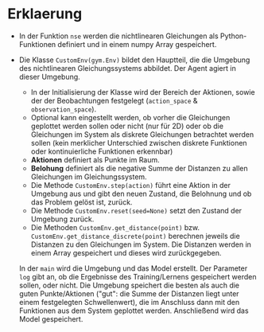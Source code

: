 # Erklaerung

- In der Funktion `nse` werden die nichtlinearen Gleichungen als Python-Funktionen definiert und in einem numpy Array gespeichert.
- Die Klasse `CustomEnv(gym.Env)` bildet den Hauptteil, die die Umgebung des nichtlinearen Gleichungssystems abbildet. Der Agent agiert in dieser Umgebung.
  - In der Initialisierung der Klasse wird der Bereich der Aktionen, sowie der der Beobachtungen festgelegt (`action_space` & `observation_space`).
  - Optional kann eingestellt werden, ob vorher die Gleichungen geplottet werden sollen oder nicht (nur für 2D) oder ob die Gleichungen im System als diskrete Gleichungen betrachtet werden sollen (kein merklicher Unterschied zwischen diskrete Funktionen oder kontinuierliche Funktionen erkennbar) 
  - **Aktionen** definiert als Punkte im Raum.
  - **Belohung** definiert als die negative Summe der Distanzen zu allen Gleichungen im Gleichungssystem.
  - Die Methode `CustomEnv.step(action)` führt eine Aktion in der Umgebung aus und gibt den neuen Zustand, die Belohnung und ob das Problem gelöst ist, zurück.
  - Die Methode `CustomEnv.reset(seed=None)` setzt den Zustand der Umgebung zurück.
  - Die Methoden `CustomEnv.get_distance(point)` bzw. `CustomEnv.get_distance_discrete(point)` berechnen jeweils die Distanzen zu den Gleichungen im System. Die Distanzen werden in einem Array gespeichert und dieses wird zurückgegeben.
 
  In der `main` wird die Umgebung und das Model erstellt. Der Parameter `log` gibt an, ob die Ergebnisse des Training/Lernens gespeichert werden sollen, oder nicht. Die Umgebung speichert die besten als auch die guten Punkte/Aktionen ("gut":
  die Summe der Distanzen liegt unter einem festgelegten Schwellenwert), die im Anschluss dann mit den Funktionen aus dem System geplottet werden. Anschließend wird das Model gespeichert.

